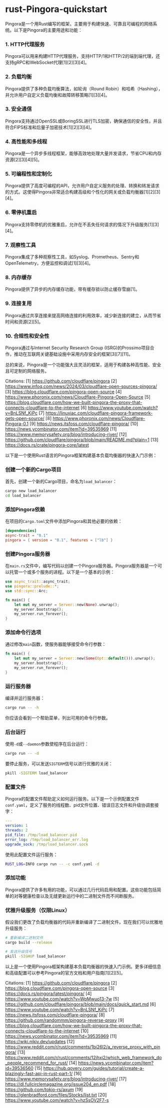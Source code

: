 # rust-Pingora-quickstart
Pingora是一个用Rust编写的框架，主要用于构建快速、可靠且可编程的网络系统。以下是Pingora的主要用途和功能：

### 1. HTTP代理服务
Pingora可以用来构建HTTP代理服务，支持HTTP/1和HTTP/2的端到端代理，还支持gRPC和WebSocket代理[1][2][3][4]。

### 2. 负载均衡
Pingora提供了多种负载均衡算法，如轮询（Round Robin）和哈希（Hashing），并允许用户自定义负载均衡和故障转移策略[1][3][4]。

### 3. 安全通信
Pingora支持通过OpenSSL或BoringSSL进行TLS加密，确保通信的安全性，并且符合FIPS标准和后量子加密技术[1][2][3][4]。

### 4. 高性能和多线程
Pingora是一个异步多线程框架，能够高效地处理大量并发请求，节省CPU和内存资源[2][3][4][5]。

### 5. 可编程性和定制化
Pingora提供了高度可编程的API，允许用户自定义服务的处理、转换和转发请求的方式。这使得Pingora非常适合构建高级和个性化的网关或负载均衡器[1][2][3][4]。

### 6. 零停机重启
Pingora支持零停机的优雅重启，允许在不丢失任何请求的情况下升级服务[1][3][4]。

### 7. 观察性工具
Pingora集成了多种观察性工具，如Syslog、Prometheus、Sentry和OpenTelemetry，方便监控和调试[1][3][4]。

### 8. 内存缓存
Pingora提供了异步的内存缓存功能，带有缓存锁以防止缓存雪崩[1]。

### 9. 连接复用
Pingora通过共享连接来提高网络连接的利用效率，减少新连接的建立，从而节省时间和资源[2][5]。

### 10. 合规性和安全性
Pingora通过与Internet Security Research Group (ISRG)的Prossimo项目合作，推动在互联网关键基础设施中采用内存安全的框架[3][7][11]。

总的来说，Pingora是一个功能强大且灵活的框架，适用于构建各种高性能、安全且可定制的网络服务。

Citations:
[1] https://github.com/cloudflare/pingora
[2] https://www.infoq.com/news/2024/03/cloudflare-open-sources-pingora/
[3] https://blog.cloudflare.com/pingora-open-source
[4] https://www.phoronix.com/news/Cloudflare-Pingora-Open-Source
[5] https://blog.cloudflare.com/how-we-built-pingora-the-proxy-that-connects-cloudflare-to-the-internet
[6] https://www.youtube.com/watch?v=BnLSNf_KiPc
[7] https://linuxiac.com/cloudflare-pingora-framework-gets-open-source/
[8] https://www.phoronix.com/news/Cloudflare-Pingora-0.1
[9] https://news.itsfoss.com/cloudflare-pingora/
[10] https://news.ycombinator.com/item?id=39535969
[11] https://www.memorysafety.org/blog/introducing-river/
[12] https://github.com/cloudflare/pingora/blob/main/README.md?plain=1
[13] https://docs.rs/crate/pingora-core/latest

以下是一个使用Rust语言的Pingora框架构建基本负载均衡器的快速入门示例：

### 创建一个新的Cargo项目

首先，创建一个新的Cargo项目，命名为`load_balancer`：

```bash
cargo new load_balancer
cd load_balancer
```

### 添加Pingora依赖

在项目的`Cargo.toml`文件中添加Pingora和其他必要的依赖：

```toml
[dependencies]
async-trait = "0.1"
pingora = { version = "0.1", features = ["lb"] }
```

### 创建Pingora服务器

在`main.rs`文件中，编写代码以创建一个Pingora服务器。Pingora服务器是一个可以托管一个或多个服务的进程。以下是一个基本的示例：

```rust
use async_trait::async_trait;
use pingora::prelude::*;
use std::sync::Arc;

fn main() {
    let mut my_server = Server::new(None).unwrap();
    my_server.bootstrap();
    my_server.run_forever();
}
```

### 添加命令行选项

通过修改`main`函数，使服务器能够接受命令行参数：

```rust
fn main() {
    let mut my_server = Server::new(Some(Opt::default())).unwrap();
    my_server.bootstrap();
    my_server.run_forever();
}
```

### 运行服务器

编译并运行服务器：

```bash
cargo run -- -h
```

你应该会看到一个帮助菜单，列出可用的命令行参数。

### 后台运行

使用`-d`或`--daemon`参数使程序在后台运行：

```bash
cargo run -- -d
```

要停止服务，可以发送`SIGTERM`信号以进行优雅的关闭：

```bash
pkill -SIGTERM load_balancer
```

### 配置文件

Pingora的配置文件帮助定义如何运行服务。以下是一个示例配置文件`conf.yaml`，定义了服务的线程数、pid文件位置、错误日志文件和升级协调套接字：

```yaml
---
version: 1
threads: 2
pid_file: /tmp/load_balancer.pid
error_log: /tmp/load_balancer_err.log
upgrade_sock: /tmp/load_balancer.sock
```

使用此配置文件运行服务：

```bash
RUST_LOG=INFO cargo run -- -c conf.yaml -d
```

### 添加功能

Pingora提供了许多有用的功能，可以通过几行代码启用和配置。这些功能包括简单的对等健康检查以及无缝更新运行中的二进制文件而不间断服务。

### 优雅升级服务（仅限Linux）

假设我们更改了负载均衡器的代码并重新编译了二进制文件。现在我们可以优雅地升级服务：

```bash
# 重新编译二进制文件
cargo build --release

# 发送升级信号
pkill -SIGHUP load_balancer
```

以上是一个使用Pingora框架构建基本负载均衡器的快速入门示例。更多详细信息和高级配置可以参考Pingora的官方文档和用户指南[1][2][5]。

Citations:
[1] https://github.com/cloudflare/pingora
[2] https://blog.cloudflare.com/pingora-open-source
[3] https://docs.rs/pingora/latest/pingora/
[4] https://www.youtube.com/watch?v=WpMwuo13-7w
[5] https://github.com/cloudflare/pingora/blob/main/docs/quick_start.md
[6] https://www.youtube.com/watch?v=BnLSNf_KiPc
[7] https://news.itsfoss.com/cloudflare-pingora/
[8] https://github.com/randommm/pingora-reverse-proxy
[9] https://blog.cloudflare.com/how-we-built-pingora-the-proxy-that-connects-cloudflare-to-the-internet
[10] https://news.ycombinator.com/item?id=39535969
[11] https://wiki.nikiv.dev/updates
[12] https://www.reddit.com/r/rust/comments/1bi26l2/a_reverse_proxy_with_pingora/
[13] https://www.reddit.com/r/rust/comments/12jhxi2/which_web_framework_do_people_recommend_for_rust/
[14] https://news.ycombinator.com/item?id=39536560
[15] https://hub.qovery.com/guides/tutorial/create-a-blazingly-fast-api-in-rust-part-1/
[16] https://www.memorysafety.org/blog/introducing-river/
[17] https://dl.fullcirclemagazine.org/issue204_en.pdf
[18] https://github.com/tokio-rs/axum
[19] https://glenbradford.com/files/Stocks/list.txt
[20] https://www.youtube.com/watch?v=hzSsOV2F7-s
